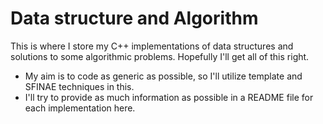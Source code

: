 # Data structure and Algorithm
This is where I store my C++ implementations of data structures and solutions to some algorithmic problems. Hopefully I'll get all of this right.

* My aim is to code as generic as possible, so I'll utilize template and SFINAE techniques in this.
* I'll try to provide as much information as possible in a README file for each implementation here.